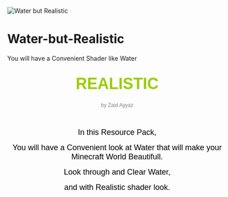 ![Water but Realistic](https://media.forgecdn.net/avatars/thumbnails/486/680/64/64/637788851736684112.png)
# Water-but-Realistic
You will have a Convenient Shader like Water

## <p style="text-align: center;"><span style="font-size: 36px; color: #99cc00;"><span style="font-family: verdana, geneva, sans-serif;"><strong>REALISTIC</strong></span></span></p>
<p style="text-align: center;"><span style="font-size: 12px; color: #808080; font-family: verdana, geneva, sans-serif;">by Zaid Ayyaz</span></p>
<p style="text-align: center;">&nbsp;</p>
<p style="text-align: center;"><span style="font-size: 18px; color: #000000; font-family: verdana, geneva, sans-serif;">In this Resource Pack,</span></p>
<p style="text-align: center;"><span style="font-size: 18px; color: #000000; font-family: verdana, geneva, sans-serif;">You will have a Convenient look at Water that will make your Minecraft World Beautifull.</span></p>
<p style="text-align: center;"><span style="font-size: 18px; color: #000000; font-family: verdana, geneva, sans-serif;">Look through and Clear Water,</span></p>
<p style="text-align: center;"><span style="font-size: 18px; color: #000000; font-family: verdana, geneva, sans-serif;">and with Realistic shader look.</span></p>


